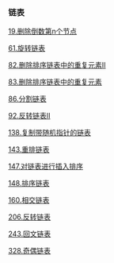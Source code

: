 ### 链表

<a href="all_note/19. 删除倒数第n个节点.md">19.删除倒数第n个节点</a>

<a href="all_note/61.旋转链表.md">61.旋转链表</a>

<a href="all_note/82.删除排序链表中的重复元素II.md">82.删除排序链表中的重复元素II</a>

<a href="all_note/83.删除排序链表中的重复元素.md">83.删除排序链表中的重复元素</a>

<a href="all_note/86.分割链表.md">86.分割链表</a>

<a href="all_note/92.反转链表II.md">92.反转链表II</a> 

<a href="all_note/138.复制带随机指针的链表.md">138.复制带随机指针的链表</a> 

<a href="all_note/143. 重排链表.md">143.重排链表</a> 

<a href="all_note/147.对链表进行插入排序.md">147.对链表进行插入排序</a>

<a href="all_note/148.排序链表.md">148.排序链表</a>

<a href="all_note/160.相交链表.md">160.相交链表</a>

<a href="all_note/206.反转链表.md">206.反转链表</a> 

<a href="all_note/234. 回文链表.md">243.回文链表</a> 

<a href="all_note/328. 奇偶链表.md">328.奇偶链表</a>